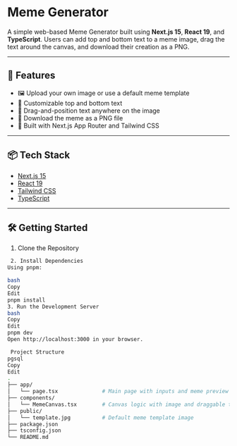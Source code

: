 # Meme Generator 

A simple web-based Meme Generator built using **Next.js 15**, **React 19**, and **TypeScript**. Users can add top and bottom text to a meme image, drag the text around the canvas, and download their creation as a PNG.

---

## 🚀 Features

- 🖼️ Upload your own image or use a default meme template
- 📝 Customizable top and bottom text
- 🎯 Drag-and-position text anywhere on the image
- 💾 Download the meme as a PNG file
- 🧠 Built with Next.js App Router and Tailwind CSS

---

## 📦 Tech Stack

- [Next.js 15](https://nextjs.org/)
- [React 19](https://react.dev/)
- [Tailwind CSS](https://tailwindcss.com/)
- [TypeScript](https://www.typescriptlang.org/)

---

## 🛠️ Getting Started

1. Clone the Repository

```bash
 2. Install Dependencies
Using pnpm:

bash
Copy
Edit
pnpm install
3. Run the Development Server
bash
Copy
Edit
pnpm dev
Open http://localhost:3000 in your browser.

 Project Structure
pgsql
Copy
Edit
.
├── app/
│   └── page.tsx              # Main page with inputs and meme preview
├── components/
│   └── MemeCanvas.tsx        # Canvas logic with image and draggable text
├── public/
│   └── template.jpg          # Default meme template image
├── package.json
├── tsconfig.json
└── README.md

